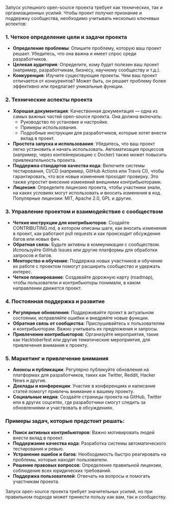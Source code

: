 Запуск успешного open-source проекта требует как технических, так и организационных усилий. Чтобы проект получил признание и поддержку сообщества, необходимо учитывать несколько ключевых аспектов:

### 1. **Четкое определение цели и задачи проекта**

- **Определение проблемы**: Опишите проблему, которую ваш проект решает. Убедитесь, что она важна и имеет спрос среди разработчиков.
- **Целевая аудитория**: Определите, кому будет полезен ваш проект (например, разработчикам, бизнесу, научному сообществу и т.д.).
- **Конкуренция**: Изучите существующие проекты. Чем ваш проект отличается от конкурентов? Может быть, он решает проблему более эффективно или предлагает уникальные функции.

### 2. **Технические аспекты проекта**

- **Хорошая документация**: Качественная документация — одна из самых важных частей open-source проекта. Она должна включать:
    - Руководство по установке и настройке.
    - Примеры использования.
    - Подробные инструкции для разработчиков, которые хотят внести вклад в проект.
- **Простота запуска и использования**: Убедитесь, что ваш проект легко установить и начать использовать. Автоматизация процессов (например, через контейнеризацию с Docker) также может повысить привлекательность проекта.
- **Поддержка стандартов качества кода**: Включите системы тестирования, CI/CD (например, GitHub Actions или Travis CI), чтобы гарантировать, что все новые изменения проходят проверку. Это также упростит внесение изменений внешними контрибьюторами.
- **Лицензия**: Определите лицензию проекта, чтобы участники знали, на каких условиях могут использовать и вносить изменения в код. Популярные лицензии: MIT, Apache 2.0, GPL и другие.

### 3. **Управление проектом и взаимодействие с сообществом**

- **Четкие инструкции для контрибьюторов**: Создайте CONTRIBUTING.md, в котором описаны шаги, как вносить изменения в проект, как работают pull requests и как происходит обсуждение багов или новых фич.
- **Обратная связь**: Будьте активны в коммуникации с сообществом. Используйте GitHub Issues или другие платформы для обработки запросов и багов.
- **Менторство и обучение**: Поддержка новых участников и обучение их работе с проектом помогут расширить сообщество и удержать интерес.
- **Четкое планирование**: Создавайте дорожную карту (roadmap), чтобы пользователи и контрибьюторы понимали, в каком направлении движется проект.

### 4. **Постоянная поддержка и развитие**

- **Регулярные обновления**: Поддерживайте проект в актуальном состоянии, исправляйте ошибки и внедряйте новые функции.
- **Обратная связь от сообщества**: Прислушивайтесь к пользователям и контрибьюторам. Важно учитывать их предложения и запросы.
- **Привлечение контрибьюторов**: Организуйте мероприятия, такие как Hacktoberfest или другие тематические мероприятия, для привлечения внимания к проекту.

### 5. **Маркетинг и привлечение внимания**

- **Анонсы и публикации**: Регулярно публикуйте обновления на платформах для разработчиков, таких как Twitter, Reddit, Hacker News и другие.
- **Доклады и конференции**: Участие в конференциях и написание статей помогут привлечь внимание к вашему проекту.
- **Социальные медиа**: Создайте страницы проекта на GitHub, Twitter или в других соцсетях, где разработчики смогут следить за обновлениями и участвовать в обсуждениях.

### Примеры задач, которые предстоит решать:

- **Поиск активных контрибьюторов**: Важно мотивировать людей внести вклад в проект.
- **Поддержание качества кода**: Разработка системы автоматического тестирования и ревью.
- **Устранение ошибок и багов**: Необходимость быстро реагировать на проблемы, которые находят пользователи.
- **Решение правовых вопросов**: Определение правильной лицензии, соблюдение всех юридических требований.
- **Поддержка пользователей**: Отвечать на вопросы и помогать участникам проекта.

Запуск open-source проекта требует значительных усилий, но при правильном подходе может принести пользу как вам, так и сообществу.